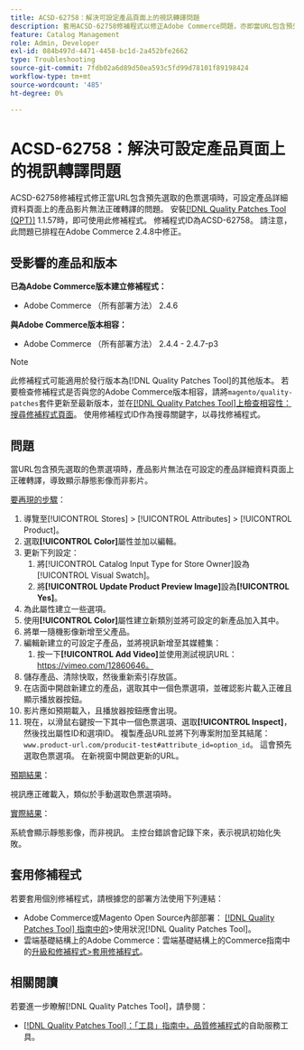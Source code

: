 ```yaml
---
title: ACSD-62758：解決可設定產品頁面上的視訊轉譯問題
description: 套用ACSD-62758修補程式以修正Adobe Commerce問題，亦即當URL包含預先選取的色票選項時，可設定產品詳細資料頁面上的產品影片無法正確轉譯。
feature: Catalog Management
role: Admin, Developer
exl-id: 084b497d-4471-4458-bc1d-2a452bfe2662
type: Troubleshooting
source-git-commit: 7fdb02a6d89d50ea593c5fd99d78101f89198424
workflow-type: tm+mt
source-wordcount: '485'
ht-degree: 0%

---
```


# ACSD-62758：解決可設定產品頁面上的視訊轉譯問題

ACSD-62758修補程式修正當URL包含預先選取的色票選項時，可設定產品詳細資料頁面上的產品影片無法正確轉譯的問題。 安裝[[!DNL Quality Patches Tool (QPT)]](/help/tools/quality-patches-tool/quality-patches-tool-to-self-serve-quality-patches.md) 1.1.57時，即可使用此修補程式。 修補程式ID為ACSD-62758。 請注意，此問題已排程在Adobe Commerce 2.4.8中修正。

## 受影響的產品和版本

**已為Adobe Commerce版本建立修補程式：**

* Adobe Commerce （所有部署方法） 2.4.6

**與Adobe Commerce版本相容：**

* Adobe Commerce （所有部署方法） 2.4.4 - 2.4.7-p3

>[!NOTE]
>
>此修補程式可能適用於發行版本為[!DNL Quality Patches Tool]的其他版本。 若要檢查修補程式是否與您的Adobe Commerce版本相容，請將`magento/quality-patches`套件更新至最新版本，並在[[!DNL Quality Patches Tool]上檢查相容性：搜尋修補程式頁面](https://experienceleague.adobe.com/tools/commerce-quality-patches/index.html)。 使用修補程式ID作為搜尋關鍵字，以尋找修補程式。

## 問題

當URL包含預先選取的色票選項時，產品影片無法在可設定的產品詳細資料頁面上正確轉譯，導致顯示靜態影像而非影片。

<u>要再現的步驟</u>：

1. 導覽至[!UICONTROL Stores] > [!UICONTROL Attributes] > [!UICONTROL Product]。
1. 選取&#x200B;**[!UICONTROL Color]**&#x200B;屬性並加以編輯。
1. 更新下列設定：
   1. 將[!UICONTROL Catalog Input Type for Store Owner]設為[!UICONTROL Visual Swatch]。
   1. 將&#x200B;**[!UICONTROL Update Product Preview Image]**&#x200B;設為&#x200B;**[!UICONTROL Yes]**。
1. 為此屬性建立一些選項。
1. 使用&#x200B;**[!UICONTROL Color]**&#x200B;屬性建立新類別並將可設定的新產品加入其中。
1. 將單一隨機影像新增至父產品。
1. 編輯新建立的可設定子產品，並將視訊新增至其媒體集：
   1. 按一下&#x200B;**[!UICONTROL Add Video]**&#x200B;並使用測試視訊URL： https://vimeo.com/12860646。
1. 儲存產品、清除快取，然後重新索引存放區。
1. 在店面中開啟新建立的產品，選取其中一個色票選項，並確認影片載入正確且顯示播放器按鈕。
1. 影片應如預期載入，且播放器按鈕應會出現。
1. 現在，以滑鼠右鍵按一下其中一個色票選項、選取&#x200B;**[!UICONTROL Inspect]**，然後找出屬性ID和選項ID。 複製產品URL並將下列專案附加至其結尾： `www.product-url.com/producit-test#attribute_id=option_id`。 這會預先選取色票選項。 在新視窗中開啟更新的URL。

<u>預期結果</u>：

視訊應正確載入，類似於手動選取色票選項時。

<u>實際結果</u>：

系統會顯示靜態影像，而非視訊。 主控台錯誤會記錄下來，表示視訊初始化失敗。

## 套用修補程式

若要套用個別修補程式，請根據您的部署方法使用下列連結：

* Adobe Commerce或Magento Open Source內部部署： [[!DNL Quality Patches Tool] 指南中的](/help/tools/quality-patches-tool/usage.md)>使用狀況[!DNL Quality Patches Tool]。
* 雲端基礎結構上的Adobe Commerce：雲端基礎結構上的Commerce指南中的[升級和修補程式>套用修補程式](https://experienceleague.adobe.com/docs/commerce-cloud-service/user-guide/develop/upgrade/apply-patches.html)。


## 相關閱讀

若要進一步瞭解[!DNL Quality Patches Tool]，請參閱：

* [[!DNL Quality Patches Tool]：「工具」指南中，品質修補程式](/help/tools/quality-patches-tool/quality-patches-tool-to-self-serve-quality-patches.md)的自助服務工具。

